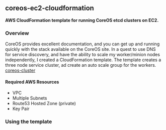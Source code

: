 ## coreos-ec2-cloudformation
**AWS CloudFormation template for running CoreOS etcd clusters on EC2.**
 
### Overview
CoreOS provides excellent documentation, and you can get up and running quickly with the stack available on the CoreOS site. In a quest to use DNS for service discovery, and have the ability to scale my worker/minion nodes independently, I created a CloudFormation template. The template creates a three node service cluster, ad create an auto scale group for the workers.
[coreos-cluster](http://ph2.us/github/coreos-ec2-cloudformation/aws-etcd2-cluster-prod.png)


#### Required AWS Resources

* VPC
* Multiple Subnets
* Route53 Hosted Zone (private)
* Key Pair

### Using the template





